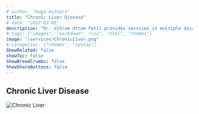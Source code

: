 ```yaml
---
# author: "Hugo Authors"
title: "Chronic Liver Disease"
# date: "2022-03-05"
description: "Dr. Vikram Uttam Patil provides services in multiple disorders"
# tags: ["images", "markdown", "css", "html", "themes"]
image: "/services/ChronicLiver.png"
# categories: ["themes", "syntax"]
ShowRelated: false
showToc: false
ShowBreadCrumbs: false
ShowShareButtons: false
---
```


## Chronic Liver Disease

![Chronic Liver ](/services/ChronicLiver.png)
